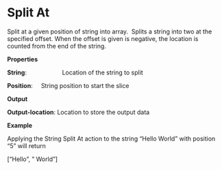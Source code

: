 # Split At

Split at a given position of string into array.  Splits a string into two at the specified offset. When the offset is given is negative, the location is counted from the end of the string.

 **Properties**
 

**String**:                     Location of the string to split

**Position**:                 String position to start the slice

 **Output**
 

**Output-location**: Location to store the output data

**Example**

Applying the String Split At action to the string “Hello World” with position “5” will return

[“Hello”, ” World”]